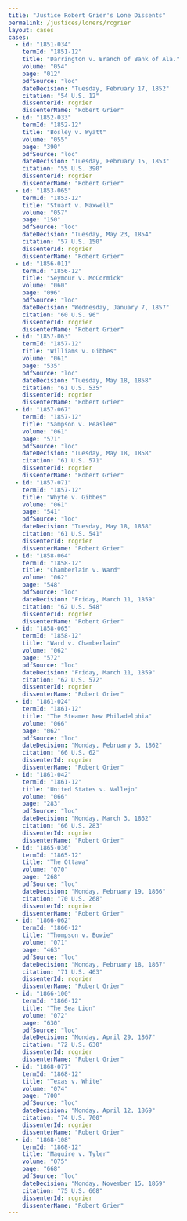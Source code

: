 ```yaml
---
title: "Justice Robert Grier's Lone Dissents"
permalink: /justices/loners/rcgrier
layout: cases
cases:
  - id: "1851-034"
    termId: "1851-12"
    title: "Darrington v. Branch of Bank of Ala."
    volume: "054"
    page: "012"
    pdfSource: "loc"
    dateDecision: "Tuesday, February 17, 1852"
    citation: "54 U.S. 12"
    dissenterId: rcgrier
    dissenterName: "Robert Grier"
  - id: "1852-033"
    termId: "1852-12"
    title: "Bosley v. Wyatt"
    volume: "055"
    page: "390"
    pdfSource: "loc"
    dateDecision: "Tuesday, February 15, 1853"
    citation: "55 U.S. 390"
    dissenterId: rcgrier
    dissenterName: "Robert Grier"
  - id: "1853-065"
    termId: "1853-12"
    title: "Stuart v. Maxwell"
    volume: "057"
    page: "150"
    pdfSource: "loc"
    dateDecision: "Tuesday, May 23, 1854"
    citation: "57 U.S. 150"
    dissenterId: rcgrier
    dissenterName: "Robert Grier"
  - id: "1856-011"
    termId: "1856-12"
    title: "Seymour v. McCormick"
    volume: "060"
    page: "096"
    pdfSource: "loc"
    dateDecision: "Wednesday, January 7, 1857"
    citation: "60 U.S. 96"
    dissenterId: rcgrier
    dissenterName: "Robert Grier"
  - id: "1857-063"
    termId: "1857-12"
    title: "Williams v. Gibbes"
    volume: "061"
    page: "535"
    pdfSource: "loc"
    dateDecision: "Tuesday, May 18, 1858"
    citation: "61 U.S. 535"
    dissenterId: rcgrier
    dissenterName: "Robert Grier"
  - id: "1857-067"
    termId: "1857-12"
    title: "Sampson v. Peaslee"
    volume: "061"
    page: "571"
    pdfSource: "loc"
    dateDecision: "Tuesday, May 18, 1858"
    citation: "61 U.S. 571"
    dissenterId: rcgrier
    dissenterName: "Robert Grier"
  - id: "1857-071"
    termId: "1857-12"
    title: "Whyte v. Gibbes"
    volume: "061"
    page: "541"
    pdfSource: "loc"
    dateDecision: "Tuesday, May 18, 1858"
    citation: "61 U.S. 541"
    dissenterId: rcgrier
    dissenterName: "Robert Grier"
  - id: "1858-064"
    termId: "1858-12"
    title: "Chamberlain v. Ward"
    volume: "062"
    page: "548"
    pdfSource: "loc"
    dateDecision: "Friday, March 11, 1859"
    citation: "62 U.S. 548"
    dissenterId: rcgrier
    dissenterName: "Robert Grier"
  - id: "1858-065"
    termId: "1858-12"
    title: "Ward v. Chamberlain"
    volume: "062"
    page: "572"
    pdfSource: "loc"
    dateDecision: "Friday, March 11, 1859"
    citation: "62 U.S. 572"
    dissenterId: rcgrier
    dissenterName: "Robert Grier"
  - id: "1861-024"
    termId: "1861-12"
    title: "The Steamer New Philadelphia"
    volume: "066"
    page: "062"
    pdfSource: "loc"
    dateDecision: "Monday, February 3, 1862"
    citation: "66 U.S. 62"
    dissenterId: rcgrier
    dissenterName: "Robert Grier"
  - id: "1861-042"
    termId: "1861-12"
    title: "United States v. Vallejo"
    volume: "066"
    page: "283"
    pdfSource: "loc"
    dateDecision: "Monday, March 3, 1862"
    citation: "66 U.S. 283"
    dissenterId: rcgrier
    dissenterName: "Robert Grier"
  - id: "1865-036"
    termId: "1865-12"
    title: "The Ottawa"
    volume: "070"
    page: "268"
    pdfSource: "loc"
    dateDecision: "Monday, February 19, 1866"
    citation: "70 U.S. 268"
    dissenterId: rcgrier
    dissenterName: "Robert Grier"
  - id: "1866-062"
    termId: "1866-12"
    title: "Thompson v. Bowie"
    volume: "071"
    page: "463"
    pdfSource: "loc"
    dateDecision: "Monday, February 18, 1867"
    citation: "71 U.S. 463"
    dissenterId: rcgrier
    dissenterName: "Robert Grier"
  - id: "1866-100"
    termId: "1866-12"
    title: "The Sea Lion"
    volume: "072"
    page: "630"
    pdfSource: "loc"
    dateDecision: "Monday, April 29, 1867"
    citation: "72 U.S. 630"
    dissenterId: rcgrier
    dissenterName: "Robert Grier"
  - id: "1868-077"
    termId: "1868-12"
    title: "Texas v. White"
    volume: "074"
    page: "700"
    pdfSource: "loc"
    dateDecision: "Monday, April 12, 1869"
    citation: "74 U.S. 700"
    dissenterId: rcgrier
    dissenterName: "Robert Grier"
  - id: "1868-108"
    termId: "1868-12"
    title: "Maguire v. Tyler"
    volume: "075"
    page: "668"
    pdfSource: "loc"
    dateDecision: "Monday, November 15, 1869"
    citation: "75 U.S. 668"
    dissenterId: rcgrier
    dissenterName: "Robert Grier"
---
```

